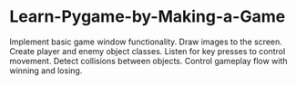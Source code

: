 # Learn-Pygame-by-Making-a-Game
Implement basic game window functionality. Draw images to the screen. Create player and enemy object classes. Listen for key presses to control movement. Detect collisions between objects. Control gameplay flow with winning and losing.
